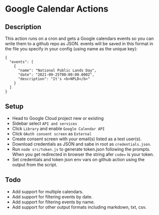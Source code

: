 # Google Calendar Actions 

## Description

This action runs on a cron and gets a Google calendars events so you can write them to a github repo as JSON. events will be saved in this format in the file you specify in your config (using name as the unique key):

```
{
  "events": [
    {
      "name": "National Public Lands Day",
      "date": "2021-09-25T00:00:00.000Z",
      "description": "It's <b>NPLD</b>"
    }
  ]
}
```

## Setup

- Head to Google Cloud project new or existing
- Sidebar select `API and services`
- Click `Library` and enable `Google Calendar API`
- Click `OAuth consent screen` as `External`
- Create consent screen with your email(s) listed as a test user(s).
- Download credentials as JSON and sabe in root as `credentials.json`.
- Run `node src/token.js` to generate token.json following the prompts. When you get redirected in browser the string afer `code=` is your token.
- Set credentials and token json env vars on github action using the output from the script.

## Todo

- Add support for multiple calendars.
- Add support for filtering events by date.
- Add support for filtering events by name.
- Add support for other output formats including markdown, txt, csv.
